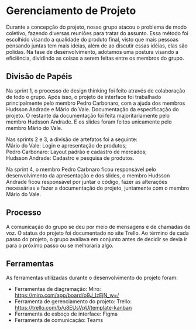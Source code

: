 # Gerenciamento de Projeto

Durante a concepção do projeto, nosso grupo atacou o problema de modo coletivo, fazendo diversas reuniões para tratar do assunto. Essa método foi escolhido visando a qualidade do produto final, visto que mais pessoas pensando juntas tem mais ideias, além de ao discutir essas idéias, elas são polidas.
Na fase de desenvolvimento, adotamos uma postura visando a eficiência, dividindo as coisas a serem feitas entre os membros do grupo.


## Divisão de Papéis

Na sprint 1, o processo de design thinking foi feito através de colaboração de todo o grupo. Após isso, o projeto de interface foi trabalhado principalmente pelo membro Pedro Carbonaro, com a ajuda dos membros Hudsson Andrade e Mário do Vale. Documentação da especificação do projeto. O restante da documentação foi feita majoritariamente pelo membro Hudsson Andrade. E os slides foram feitos unicamente pelo membro Mário do Vale.
 
Nas sprints 2 e 3, a divisão de artefatos foi a seguinte:<br>
Mário do Vale: Login e apresentação de produtos;<br>
Pedro Carbonaro: Layout padrão e cadastro de mercados;<br>
Hudsson Andrade: Cadastro e pesquisa de produtos.

Na sprint 4, o membro Pedro Carbnaro ficou responsável pelo desenvolvimento da apresentação e dos slides, o membro Hudsson Andrade ficou responsável por juntar o código, fazer as alterações necessárias e fazer a documentação do projeto, juntamente com o membro Mário do Vale.

## Processo

A comunicação do grupo se deu por meio de mensagens e de chamadas de voz. O status do projeto foi documentado no site Trello. Ao término de cada passo do projeto, o grupo avaliava em conjunto antes de decidir se devia ir para o próximo passo ou se melhoraria algo.


## Ferramentas

As ferramentas utilizadas durante o desenvolvimento do projeto foram:

- Ferramentas de diagramação: Miro: https://miro.com/app/board/o9J_lzEjN_w=/
- Ferramenta de gerenciamento do projeto: Trello: https://trello.com/b/u8EUsVpU/template-kanban
- Ferramenta de esboço de interface: Figma
- Ferramenta de comunicação: Teams



<!--
O editor de código foi escolhido porque ele possui uma integração com o
sistema de versão. As ferramentas de comunicação utilizadas possuem
integração semelhante e por isso foram selecionadas. Por fim, para criar
diagramas utilizamos essa ferramenta por melhor captar as
necessidades da nossa solução.
-->
